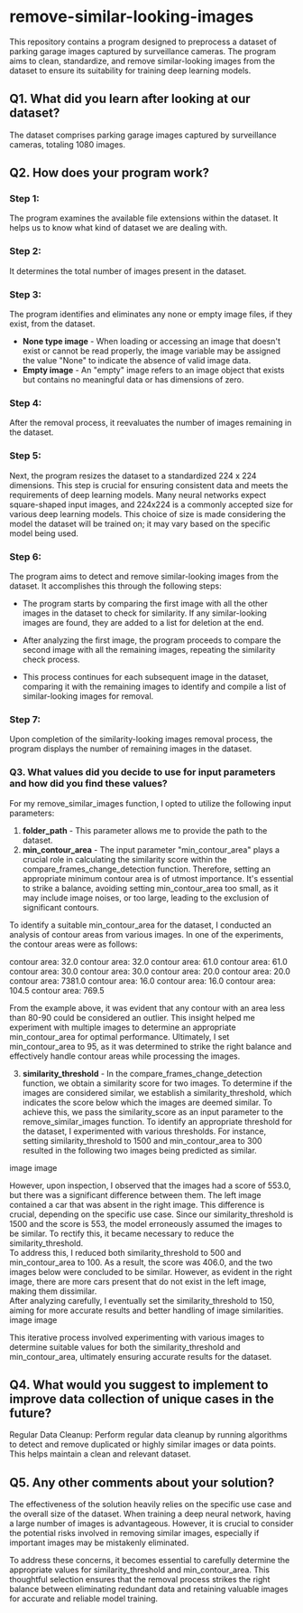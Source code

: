 # remove-similar-looking-images<br />
This repository contains a program designed to preprocess a dataset of parking garage images captured by surveillance cameras. The program aims to clean, standardize, and remove similar-looking images from the dataset to ensure its suitability for training deep learning models.

## Q1. What did you learn after looking at our dataset? <br />
The dataset comprises parking garage images captured by surveillance cameras, totaling 1080 images.
## Q2. How does your program work? <br />
### Step 1:
The program examines the available file extensions within the dataset. It helps us to know what kind of dataset we are dealing with.

### Step 2:
It determines the total number of images present in the dataset.

### Step 3:
The program identifies and eliminates any none or empty image files, if they exist, from the dataset.

* **None type image** - When loading or accessing an image that doesn't exist or cannot be read properly, the image variable may be assigned the value "None" to indicate the absence of valid image data. <br />
* **Empty image** - An "empty" image refers to an image object that exists but contains no meaningful data or has dimensions of zero.

### Step 4:
After the removal process, it reevaluates the number of images remaining in the dataset.

### Step 5:
Next, the program resizes the dataset to a standardized 224 x 224 dimensions. This step is crucial for ensuring consistent data and meets the requirements of deep learning models. Many neural networks expect square-shaped input images, and 224x224 is a commonly accepted size for various deep learning models. This choice of size is made considering the model the dataset will be trained on; it may vary based on the specific model being used.

### Step 6:
The program aims to detect and remove similar-looking images from the dataset. It accomplishes this through the following steps:

* The program starts by comparing the first image with all the other images in the dataset to check for similarity. If any similar-looking images are found, they are added to a list for deletion at the end.

* After analyzing the first image, the program proceeds to compare the second image with all the remaining images, repeating the similarity check process.

* This process continues for each subsequent image in the dataset, comparing it with the remaining images to identify and compile a list of similar-looking images for removal.

### Step 7:
Upon completion of the similarity-looking images removal process, the program displays the number of remaining images in the dataset.

### Q3. What values did you decide to use for input parameters and how did you find these values?<br />

For my remove_similar_images function, I opted to utilize the following input parameters:

1. **folder_path** - This parameter allows me to provide the path to the dataset.
2. **min_contour_area** - The input parameter "min_contour_area" plays a crucial role in calculating the similarity score within the compare_frames_change_detection function. Therefore, setting an appropriate minimum contour area is of utmost importance. It's essential to strike a balance, avoiding setting min_contour_area too small, as it may include image noises, or too large, leading to the exclusion of significant contours.

To identify a suitable min_contour_area for the dataset, I conducted an analysis of contour areas from various images. In one of the experiments, the contour areas were as follows:

contour area: 32.0
contour area: 32.0
contour area: 61.0
contour area: 61.0
contour area: 30.0
contour area: 30.0
contour area: 20.0
contour area: 20.0
contour area: 7381.0
contour area: 16.0
contour area: 16.0
contour area: 104.5
contour area: 769.5

From the example above, it was evident that any contour with an area less than 80-90 could be considered an outlier. This insight helped me experiment with multiple images to determine an appropriate min_contour_area for optimal performance.
Ultimately, I set min_contour_area to 95, as it was determined to strike the right balance and effectively handle contour areas while processing the images.

3. **similarity_threshold** - In the compare_frames_change_detection function, we obtain a similarity score for two images. To determine if the images are considered similar, we establish a similarity_threshold, which indicates the score below which the images are deemed similar. To achieve this, we pass the similarity_score as an input parameter to the remove_similar_images function.
To identify an appropriate threshold for the dataset, I experimented with various thresholds. For instance, setting similarity_threshold to 1500 and min_contour_area to 300 resulted in the following two images being predicted as similar.

image image 

However, upon inspection, I observed that the images had a score of 553.0, but there was a significant difference between them. The left image contained a car that was absent in the right image. This difference is crucial, depending on the specific use case. Since our similarity_threshold is 1500 and the score is 553, the model erroneously assumed the images to be similar. To rectify this, it became necessary to reduce the similarity_threshold.<br />
To address this, I reduced both similarity_threshold to 500 and min_contour_area to 100. As a result, the score was 406.0, and the two images below were concluded to be similar. However, as evident in the right image, there are more cars present that do not exist in the left image, making them dissimilar.<br />
After analyzing carefully, I eventually set the similarity_threshold to 150, aiming for more accurate results and better handling of image similarities.
 image image 

This iterative process involved experimenting with various images to determine suitable values for both the similarity_threshold and min_contour_area, ultimately ensuring accurate results for the dataset.

## Q4. What would you suggest to implement to improve data collection of unique cases in the future?
Regular Data Cleanup: Perform regular data cleanup by running algorithms to detect and remove duplicated or highly similar images or data points. This helps maintain a clean and relevant dataset.
## Q5. Any other comments about your solution?
The effectiveness of the solution heavily relies on the specific use case and the overall size of the dataset. When training a deep neural network, having a large number of images is advantageous. However, it is crucial to consider the potential risks involved in removing similar images, especially if important images may be mistakenly eliminated.

To address these concerns, it becomes essential to carefully determine the appropriate values for similarity_threshold and min_contour_area. This thoughtful selection ensures that the removal process strikes the right balance between eliminating redundant data and retaining valuable images for accurate and reliable model training.



